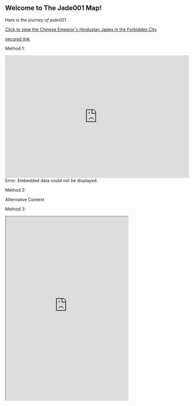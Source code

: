 ## Welcome to The Jade001 Map!

Here is the *journey of jade001*.

[Click to view the Chinese Emperor's Hindustan Jades in the Forbidden City](https://thefcmapsearchsample.netlify.app/)

<div>
      <p><a href="https://htmltesttt.netlify.app">secured link</a></p>
</div>

Method 1:

<object data="https://htmltesttt.netlify.app" width="600" height="400">
    <embed src="https://htmltesttt.netlify.app" width="600" height="400"> </embed>
    Error: Embedded data could not be displayed.
</object>

Method 2:

<object data="https://htmltesttt.netlify.app"
width="600"
height="400"
type="text/html">
    Alternative Content
</object>

Method 3:
<iframe src="https://htmltesttt.netlify.app" height="600" width="400"></iframe>
